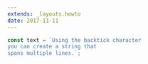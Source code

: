 ```yaml
---
extends: _layouts.howto
date: 2017-11-11
---
```



```javascript
const text = `Using the backtick character
you can create a string that
spans multiple lines.`;
```
